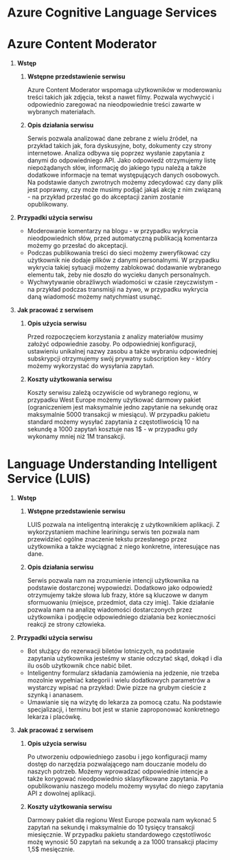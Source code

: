 # Azure Cognitive Language Services



# Azure Content Moderator

1. **Wstęp**

   1. **Wstępne przedstawienie serwisu**

      Azure Content Moderator wspomaga użytkowników w moderowaniu treści takich jak zdjęcia, tekst a nawet filmy. Pozwala wychwycić i odpowiednio zaregować na nieodpowiednie treści zawarte w wybranych materiałach.

   2. **Opis działania serwisu**

      Serwis pozwala analizować dane zebrane z wielu źródeł, na przykład takich jak, fora dyskusyjne, boty, dokumenty czy strony internetowe. Analiza odbywa się poprzez wysłanie zapytania z danymi do odpowiedniego API. Jako odpowiedź otrzymujemy listę niepożądanych słów, informację do jakiego typu należą a także dodatkowe informacje na temat występujących danych osobowych. Na podstawie danych zwrotnych możemy zdecydować czy dany plik jest poprawny, czy może musimy podjąć jakąś akcję z nim związaną - na przykład przesłać go do akceptacji zanim zostanie opublikowany.

2. **Przypadki użycia serwisu**

   - Moderowanie komentarzy na blogu - w przypadku wykrycia nieodpowiednich słów, przed automatyczną publikacją komentarza możemy go przesłać do akceptacji.
   - Podczas publikowania treści do sieci możemy zweryfikować czy użytkownik nie dodaje plików z danymi personalnymi. W przypadku wykrycia takiej sytuacji możemy zablokować dodawanie wybranego elementu tak, żeby nie doszło do wycieku danych personalnych.
   - Wychwytywanie obraźliwych wiadomości w czasie rzeyczwistym - na przykład podczas transmisji na żywo, w przypadku wykrycia daną wiadomość możemy natychmiast usunąć.

3. **Jak pracować z serwisem**

   1. **Opis użycia serwisu**

      Przed rozpoczęciem korzystania z analizy materiałów musimy założyć odpowiednie zasoby. Po odpowiedniej konfiguracji, ustawieniu unikalnej nazwy zasobu a także wybraniu odpowiedniej subskrypcji otrzymujemy swój prywatny subscription key - który możemy wykorzystać do wysyłania zapytań.

   2. **Koszty użytkowania serwisu**

      Koszty serwisu zależą oczywiście od wybranego regionu, w przypadku West Europe możemy użytkować darmowy pakiet (ograniczeniem jest maksymalnie jedno zapytanie na sekundę oraz maksymalnie 5000 transakcji w miesiącu). W przypadku pakietu standard możemy wysyłać zapytania z częstotliwością 10 na sekundę a 1000 zapytań kosztuje nas 1$ - w przypadku gdy wykonamy mniej niż 1M transakcji.





# Language Understanding Intelligent Service (LUIS)

1. **Wstęp**

   1. **Wstępne przedstawienie serwisu**

      LUIS pozwala na inteligentną interakcję z użytkownikiem aplikacji. Z wykorzystaniem machine leariningu serwis ten pozwala nam przewidzieć ogólne znaczenie tekstu przesłanego przez użytkownika a także wyciągnać z niego konkretne, interesujące nas dane.

   2. **Opis działania serwisu**

      Serwis pozwala nam na zrozumienie intencji użytkownika na podstawie dostarczonej wypowiedzi. Dodatkowo jako odpowiedź otrzymujemy także słowa lub frazy, które są kluczowe w danym sformuowaniu (miejsce, przedmiot, data czy imię). Takie działanie pozwala nam na analizę wiadomości dostarczonych przez użytkownika i podjęcie odpowiedniego działania bez konieczności reakcji ze strony człowieka.

2. **Przypadki użycia serwisu**

   - Bot służący do rezerwacji biletów lotniczych, na podstawie zapytania użytkownika jesteśmy w stanie odczytać skąd, dokąd i dla ilu osób użytkownik chce nabić bilet.
   - Inteligentny formularz składania zamówienia na jedzenie, nie trzeba mozolnie wypełniać kategorii i wielu dodatkowych parametrów a wystarczy wpisać na przykład: Dwie pizze na grubym cieście z szynką i ananasem.
   - Umawianie się na wizytę do lekarza za pomocą czatu. Na podstawie specjalizacji, i terminu bot jest w stanie zaproponować konkretnego lekarza i placówkę.

3. **Jak pracować z serwisem**

   1. **Opis użycia serwisu**

      Po utworzeniu odpowiedniego zasobu i jego konfiguracji mamy dostęp do narzędzia pozwalającego nam douczanie modelu do naszych potrzeb. Możemy wprowadzać odpowiednie intencje a także korygować nieodpowiednio sklasyfikowane zapytania. Po opublikowaniu naszego modelu możemy wysyłać do niego zapytania API z dowolnej aplikacji.

   2. **Koszty użytkowania serwisu**

      Darmowy pakiet dla regionu West Europe pozwala nam wykonać 5 zapytań na sekundę i maksymalnie do 10 tysięcy transakcji miesięcznie. W przypadku pakietu standardowego częstotliwośc możę wynosić 50 zapytań na sekundę a za 1000 transakcji płacimy 1,5$ mesięcznie. 

      